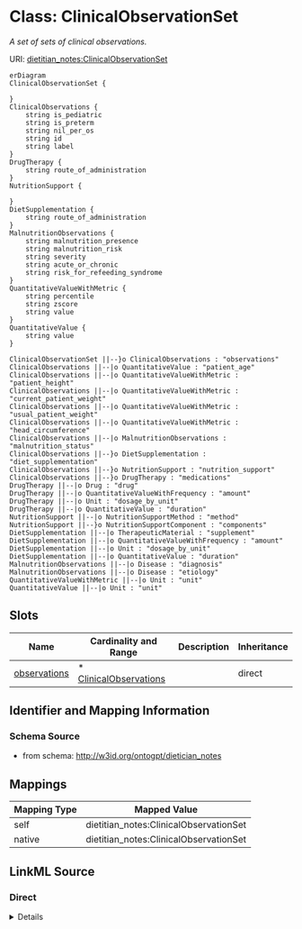 

# Class: ClinicalObservationSet


_A set of sets of clinical observations._





URI: [dietitian_notes:ClinicalObservationSet](dietitian_notes:ClinicalObservationSet)



```mermaid
erDiagram
ClinicalObservationSet {

}
ClinicalObservations {
    string is_pediatric  
    string is_preterm  
    string nil_per_os  
    string id  
    string label  
}
DrugTherapy {
    string route_of_administration  
}
NutritionSupport {

}
DietSupplementation {
    string route_of_administration  
}
MalnutritionObservations {
    string malnutrition_presence  
    string malnutrition_risk  
    string severity  
    string acute_or_chronic  
    string risk_for_refeeding_syndrome  
}
QuantitativeValueWithMetric {
    string percentile  
    string zscore  
    string value  
}
QuantitativeValue {
    string value  
}

ClinicalObservationSet ||--}o ClinicalObservations : "observations"
ClinicalObservations ||--|o QuantitativeValue : "patient_age"
ClinicalObservations ||--|o QuantitativeValueWithMetric : "patient_height"
ClinicalObservations ||--|o QuantitativeValueWithMetric : "current_patient_weight"
ClinicalObservations ||--|o QuantitativeValueWithMetric : "usual_patient_weight"
ClinicalObservations ||--|o QuantitativeValueWithMetric : "head_circumference"
ClinicalObservations ||--|o MalnutritionObservations : "malnutrition_status"
ClinicalObservations ||--}o DietSupplementation : "diet_supplementation"
ClinicalObservations ||--}o NutritionSupport : "nutrition_support"
ClinicalObservations ||--}o DrugTherapy : "medications"
DrugTherapy ||--|o Drug : "drug"
DrugTherapy ||--|o QuantitativeValueWithFrequency : "amount"
DrugTherapy ||--|o Unit : "dosage_by_unit"
DrugTherapy ||--|o QuantitativeValue : "duration"
NutritionSupport ||--|o NutritionSupportMethod : "method"
NutritionSupport ||--}o NutritionSupportComponent : "components"
DietSupplementation ||--|o TherapeuticMaterial : "supplement"
DietSupplementation ||--|o QuantitativeValueWithFrequency : "amount"
DietSupplementation ||--|o Unit : "dosage_by_unit"
DietSupplementation ||--|o QuantitativeValue : "duration"
MalnutritionObservations ||--|o Disease : "diagnosis"
MalnutritionObservations ||--|o Disease : "etiology"
QuantitativeValueWithMetric ||--|o Unit : "unit"
QuantitativeValue ||--|o Unit : "unit"

```



<!-- no inheritance hierarchy -->


## Slots

| Name | Cardinality and Range | Description | Inheritance |
| ---  | --- | --- | --- |
| [observations](observations.md) | * <br/> [ClinicalObservations](ClinicalObservations.md) |  | direct |









## Identifier and Mapping Information







### Schema Source


* from schema: http://w3id.org/ontogpt/dietician_notes




## Mappings

| Mapping Type | Mapped Value |
| ---  | ---  |
| self | dietitian_notes:ClinicalObservationSet |
| native | dietitian_notes:ClinicalObservationSet |







## LinkML Source

<!-- TODO: investigate https://stackoverflow.com/questions/37606292/how-to-create-tabbed-code-blocks-in-mkdocs-or-sphinx -->

### Direct

<details>
```yaml
name: ClinicalObservationSet
description: A set of sets of clinical observations.
from_schema: http://w3id.org/ontogpt/dietician_notes
attributes:
  observations:
    name: observations
    from_schema: http://w3id.org/ontogpt/dietician_notes
    rank: 1000
    domain_of:
    - ClinicalObservationSet
    range: ClinicalObservations
    multivalued: true

```
</details>

### Induced

<details>
```yaml
name: ClinicalObservationSet
description: A set of sets of clinical observations.
from_schema: http://w3id.org/ontogpt/dietician_notes
attributes:
  observations:
    name: observations
    from_schema: http://w3id.org/ontogpt/dietician_notes
    rank: 1000
    alias: observations
    owner: ClinicalObservationSet
    domain_of:
    - ClinicalObservationSet
    range: ClinicalObservations
    multivalued: true

```
</details>